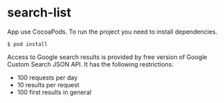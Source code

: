 # search-list
App use CocoaPods. To run the project you need to install dependencies.
```
$ pod install
```
Access to Google search results is provided by free version of Google Custom Search JSON API. It has the following restrictions:
- 100 requests per day
- 10 results per request
- 100 first results in general
